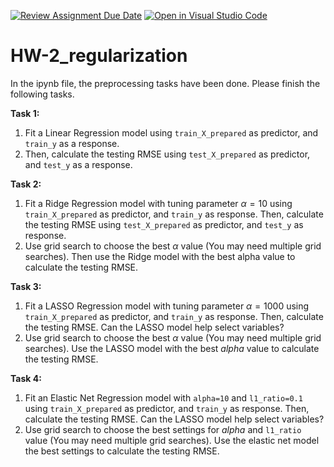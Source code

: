 [![Review Assignment Due Date](https://classroom.github.com/assets/deadline-readme-button-24ddc0f5d75046c5622901739e7c5dd533143b0c8e959d652212380cedb1ea36.svg)](https://classroom.github.com/a/jrQTmhIB)
[![Open in Visual Studio Code](https://classroom.github.com/assets/open-in-vscode-718a45dd9cf7e7f842a935f5ebbe5719a5e09af4491e668f4dbf3b35d5cca122.svg)](https://classroom.github.com/online_ide?assignment_repo_id=14210864&assignment_repo_type=AssignmentRepo)
# HW-2_regularization

In the ipynb file, the preprocessing tasks have been done. Please finish the following tasks.

**Task 1:** 
1. Fit a Linear Regression model using `train_X_prepared` as predictor, and `train_y` as a response.
2. Then, calculate the testing RMSE using `test_X_prepared` as predictor, and `test_y` as a response.

**Task 2:**
1. Fit a Ridge Regression model with tuning parameter $\alpha=10$ using `train_X_prepared` as predictor, and `train_y` as response. Then, calculate the testing RMSE using `test_X_prepared` as predictor, and `test_y` as response.
2. Use grid search to choose the best $\alpha$ value (You may need multiple grid searches). Then use the Ridge model with the best alpha value to calculate the testing RMSE.

**Task 3:**
1. Fit a LASSO Regression model with tuning parameter $\alpha=1000$ using `train_X_prepared` as predictor, and `train_y` as response. Then, calculate the testing RMSE. Can the LASSO model help select variables?
2. Use grid search to choose the best $\alpha$ value (You may need multiple grid searches). Use the LASSO model with the best $alpha$ value to calculate the testing RMSE.

**Task 4:**
1. Fit an Elastic Net Regression model with `alpha=10` and `l1_ratio=0.1` using `train_X_prepared` as predictor, and `train_y` as response. Then, calculate the testing RMSE. Can the LASSO model help select variables?
2. Use grid search to choose the best settings for $alpha$ and `l1_ratio` value (You may need multiple grid searches). Use the elastic net model the best settings to calculate the testing RMSE.
